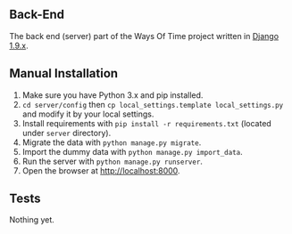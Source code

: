 ## Back-End
The back end (server) part of the Ways Of Time project written in [Django 1.9.x](https://www.djangoproject.com/).

## Manual Installation

1. Make sure you have Python 3.x and pip installed.
2. `cd server/config` then `cp local_settings.template local_settings.py` and modify it by your local settings.
3. Install requirements with `pip install -r requirements.txt` (located under `server` directory).
4. Migrate the data with `python manage.py migrate`.
5. Import the dummy data with `python manage.py import_data`.
6. Run the server with `python manage.py runserver`.
7. Open the browser at [http://localhost:8000](http://localhost:8000).

## Tests
Nothing yet.
